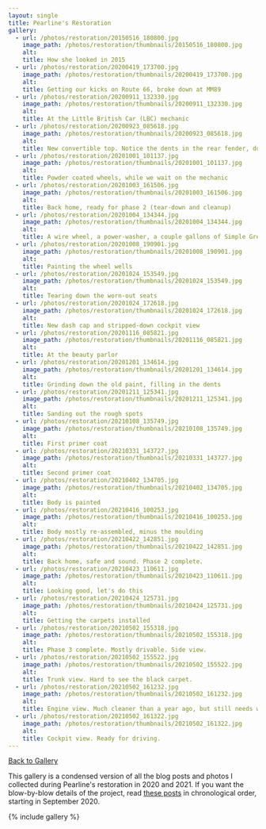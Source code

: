 ```yaml
---
layout: single
title: Pearline's Restoration
gallery: 
  - url: /photos/restoration/20150516_180800.jpg
    image_path: /photos/restoration/thumbnails/20150516_180800.jpg
    alt: 
    title: How she looked in 2015
  - url: /photos/restoration/20200419_173700.jpg
    image_path: /photos/restoration/thumbnails/20200419_173700.jpg
    alt: 
    title: Getting our kicks on Route 66, broke down at MM89
  - url: /photos/restoration/20200911_132330.jpg
    image_path: /photos/restoration/thumbnails/20200911_132330.jpg
    alt: 
    title: At the Little British Car (LBC) mechanic
  - url: /photos/restoration/20200923_085618.jpg
    image_path: /photos/restoration/thumbnails/20200923_085618.jpg
    alt: 
    title: New convertible top. Notice the dents in the rear fender, door frame, and door panel.
  - url: /photos/restoration/20201001_101137.jpg
    image_path: /photos/restoration/thumbnails/20201001_101137.jpg
    alt: 
    title: Powder coated wheels, while we wait on the mechanic
  - url: /photos/restoration/20201003_161506.jpg
    image_path: /photos/restoration/thumbnails/20201003_161506.jpg
    alt: 
    title: Back home, ready for phase 2 (tear-down and cleanup)
  - url: /photos/restoration/20201004_134344.jpg
    image_path: /photos/restoration/thumbnails/20201004_134344.jpg
    alt: 
    title: A wire wheel, a power-washer, a couple gallons of Simple Green, and lots of elbow grease
  - url: /photos/restoration/20201008_190901.jpg
    image_path: /photos/restoration/thumbnails/20201008_190901.jpg
    alt: 
    title: Painting the wheel wells
  - url: /photos/restoration/20201024_153549.jpg
    image_path: /photos/restoration/thumbnails/20201024_153549.jpg
    alt: 
    title: Tearing down the worn-out seats
  - url: /photos/restoration/20201024_172618.jpg
    image_path: /photos/restoration/thumbnails/20201024_172618.jpg
    alt: 
    title: New dash cap and stripped-down cockpit view
  - url: /photos/restoration/20201116_085821.jpg
    image_path: /photos/restoration/thumbnails/20201116_085821.jpg
    alt: 
    title: At the beauty parlor
  - url: /photos/restoration/20201201_134614.jpg
    image_path: /photos/restoration/thumbnails/20201201_134614.jpg
    alt: 
    title: Grinding down the old paint, filling in the dents
  - url: /photos/restoration/20201211_125341.jpg
    image_path: /photos/restoration/thumbnails/20201211_125341.jpg
    alt: 
    title: Sanding out the rough spots
  - url: /photos/restoration/20210108_135749.jpg
    image_path: /photos/restoration/thumbnails/20210108_135749.jpg
    alt: 
    title: First primer coat
  - url: /photos/restoration/20210331_143727.jpg
    image_path: /photos/restoration/thumbnails/20210331_143727.jpg
    alt: 
    title: Second primer coat
  - url: /photos/restoration/20210402_134705.jpg
    image_path: /photos/restoration/thumbnails/20210402_134705.jpg
    alt: 
    title: Body is painted
  - url: /photos/restoration/20210416_100253.jpg
    image_path: /photos/restoration/thumbnails/20210416_100253.jpg
    alt: 
    title: Body mostly re-assembled, minus the moulding
  - url: /photos/restoration/20210422_142851.jpg
    image_path: /photos/restoration/thumbnails/20210422_142851.jpg
    alt: 
    title: Back home, safe and sound. Phase 2 complete.
  - url: /photos/restoration/20210423_110611.jpg
    image_path: /photos/restoration/thumbnails/20210423_110611.jpg
    alt: 
    title: Looking good, let's do this
  - url: /photos/restoration/20210424_125731.jpg
    image_path: /photos/restoration/thumbnails/20210424_125731.jpg
    alt: 
    title: Getting the carpets installed
  - url: /photos/restoration/20210502_155318.jpg
    image_path: /photos/restoration/thumbnails/20210502_155318.jpg
    alt: 
    title: Phase 3 complete. Mostly drivable. Side view.
  - url: /photos/restoration/20210502_155522.jpg
    image_path: /photos/restoration/thumbnails/20210502_155522.jpg
    alt: 
    title: Trunk view. Hard to see the black carpet.
  - url: /photos/restoration/20210502_161232.jpg
    image_path: /photos/restoration/thumbnails/20210502_161232.jpg
    alt: 
    title: Engine view. Much cleaner than a year ago, but still needs work. That will be Phase 5 in 2022.
  - url: /photos/restoration/20210502_161322.jpg
    image_path: /photos/restoration/thumbnails/20210502_161322.jpg
    alt: 
    title: Cockpit view. Ready for driving.
---
```


[Back to Gallery](..)

This gallery is a condensed version of all the blog posts and photos I collected during Pearline's restoration in 2020 
and 2021. If you want the blow-by-blow details of the project, read [these posts](http://localhost:4000/tags/#restoration)
in chronological order, starting in September 2020.

{% include gallery %}
